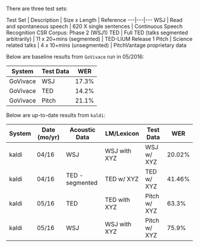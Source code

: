 There are three test sets:

Test Set | Description | Size x Length | Reference
---|---|---
WSJ | Read and spontaneous speech |  620 X single sentences | Continuous Speech Recognition CSR Corpus: Phase 2 (WSJ1)
TED | Full TED (talks segmented arbitrarily) | 11 x 20+mins (segmented) | TED-LIUM Release 1
Pitch | Science related talks | 4 x 10+mins (unsegmented) | PitchVantage proprietary data

Below are baseline results from `GoVivace` run in 05/2016:

System | Test Data | WER
|---|---|---
GoVivace | WSJ | 17.3%
GoVivace | TED | 14.2%
GoVivace | Pitch | 21.1%


Below are up-to-date results from `kaldi`:

System | Date (mo/yr) | Acoustic Data | LM/Lexicon | Test Data | WER
---|---|---|---|---|---
kaldi | 04/16 | WSJ | WSJ with XYZ | WSJ w/ XYZ | 20.02%
kaldi | 04/16 | TED - segmented | TED w/ XYZ | TED w/ XYZ | 41.46%
kaldi | 05/16 | TED | TED with XYZ | Pitch w/ XYZ | 63.3%
kaldi | 05/16 | WSJ | WSJ with XYZ | Pitch w/ XYZ | 75.9%